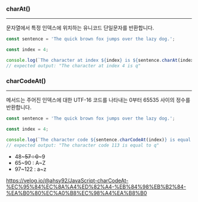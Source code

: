 ### charAt() 
---

문자열에서 특정 인덱스에 위치하는 유니코드 단일문자를 반환합니다.

```javascript
const sentence = 'The quick brown fox jumps over the lazy dog.';

const index = 4;

console.log(`The character at index ${index} is ${sentence.charAt(index)}`);
// expected output: "The character at index 4 is q"
```


### charCodeAt() 
---

메서드는 주어진 인덱스에 대한 UTF-16 코드를 나타내는 0부터 65535 사이의 정수를 반환합니다.

```javascript
const sentence = 'The quick brown fox jumps over the lazy dog.';

const index = 4;

console.log(`The character code ${sentence.charCodeAt(index)} is equal to ${sentence.charAt(index)}`);
// expected output: "The character code 113 is equal to q"
```


+ 48~~~57 : 0~~~9
+ 65~90 : A~Z
+ 97~122 : a~z


<https://velog.io/@ahsy92/JavaScript-charCodeAt-%EC%95%84%EC%8A%A4%ED%82%A4-%EB%84%98%EB%B2%84-%EA%B0%80%EC%A0%B8%EC%98%A4%EA%B8%B0>
